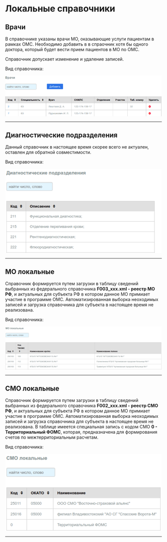 # Локальные справочники

## Врачи

В справочнике указаны врачи МО, оказывающие услуги пациентам в рамках ОМС.
Необходимо добавить в в спраочник хотя бы одного доктора, который будет вести прием
пациентов в МО по ОМС.

Справочник допускает изменение и удаление записей.

Вид справочника:

![Справочник "Врачи"](./images/doctor.png)

---

## Диагностические подразделения

Данный справочник в настоящее время скорее всего не актуален, оставлен для
обратной совместимости.

Вид справочника:

![Справочник "Диагностические подразделения"](./images/diagpod.png)

---

## МО локальные

Справочник формируется путем загрузки в таблицу сведений выбранных из федерального
справочника **F003_xxx.xml - реестр МО РФ**, и актуальных для субъекта РФ в котором данное
МО примиает участие в программе ОМС. Автоматизированная выборка неоходимых записей
и загрузка справочника для субъекта в настоящее время не реализована.

Вид справочника:

![Справочник "МО локальные"](./images/mo_local.png)

---

## СМО локальные

Справочник формируется путем загрузки в таблицу сведений выбранных из федерального
справочника **F002_xxx.xml - реестр СМО РФ**, и актуальных для субъекта РФ в котором данное
МО примиает участие в программе ОМС. Автоматизированная выборка неоходимых записей
и загрузка справочника для субъекта в настоящее время не реализована.
В таблице имеется специальная запись с кодом СМО **0 - Территориальный ФОМС**, которая,
предназначена для формирования счетов по межтерриториальным расчетам.

Вид справочника:

![Справочник "СМО локальные"](./images/smo_local.png)

---


